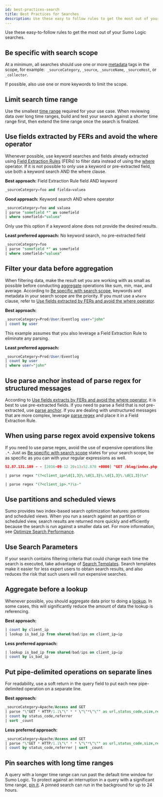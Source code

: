 ```yaml
---
id: best-practices-search
title: Best Practices for Searches
description: Use these easy to follow rules to get the most out of your Sumo Logic searches.
---
```


Use these easy-to-follow rules to get the most out of your Sumo Logic searches.

## Be specific with search scope

At a minimum, all searches should use one or more [metadata](../search-basics/built-in-metadata.md) tags in the scope, for example:  `_sourceCategory`, `_source`, `_sourceName`, `_sourceHost`, or `_collector`.

If possible, also use one or more keywords to limit the scope.

## Limit search time range

Use the smallest [time range](set-time-range.md) required for your use case. When reviewing data over long time ranges, build and test your search against a shorter time range first, then extend the time range once the search is finalized.

## Use fields extracted by FERs and avoid the where operator

Whenever possible, use keyword searches and fields already extracted using [Field Extraction Rules](/docs/manage/field-extractions) (FERs) to filter data instead of using the [where](/docs/search/search-query-language/search-operators/where) operator. If it is not possible to only use a keyword or pre-extracted field, use both a keyword search AND the where clause.

**Best approach:** Field Extraction Rule field AND keyword

```sql
_sourceCategory=foo and fielda=valuea
```

**Good approach:** Keyword search AND where operator

```sql
_sourceCategory=foo and valuea
| parse "somefield *" as somefield
| where somefield="valuea"
```

Only use this option if a keyword alone does not provide the desired results.

**Least preferred approach:** No keyword search, no pre-extracted field

```sql
_sourceCategory=foo
| parse "somefield *" as somefield
| where somefield="valuea"
```

## Filter your data before aggregation

When filtering data, make the result set you are working with as small as possible before conducting [aggregate](/docs/search/search-query-language/group-aggregate-operators) operations like sum, min, max, and average. According to [Be specific with search scope](#be-specificwith-search-scope), keywords and metadata in your search scope are the priority. If you must use a `where` clause, refer to [Use fields extracted by FERs and avoid the where operator](#use-fields-extracted-by-fers-and-avoid-the-where-operator).

**Best approach:**

```sql
_sourceCategory=Prod/User/Eventlog user="john"
| count by user
```

This example assumes that you also leverage a Field Extraction Rule to eliminate any parsing.

**Least preferred approach:**

```sql
_sourceCategory=Prod/User/Eventlog
| count by user
| where user="john"
```

## Use parse anchor instead of parse regex for structured messages

According to [Use fields extracts by FERs and avoid the where operator](#use-fields-extracted-by-fers-and-avoid-the-where-operator), it is best to use pre-extracted fields. If you need to parse a field that is not pre-extracted, use [parse anchor](/docs/search/search-query-language/parse-operators/parse-predictable-patterns-using-an-anchor). If you are dealing with unstructured messages that are more complex, leverage [parse regex](/docs/search/search-query-language/parse-operators/parse-variable-patterns-using-regex) and place it in a Field Extraction Rule.

## When using parse regex avoid expensive tokens

If you need to use parse regex, avoid the use of expensive operations like `.*`. Just as [Be specific with search scope](#be-specificwith-search-scope) states for your search scope, be as specific as you can with your regular expressions as well.

```json title="Example log message"
52.87.131.109 - - [2016-09-12 20:13:52.870 +0000] "GET /blog/index.php HTTP/1.1" 304 8932
```

```sql title="Best approach"
| parse regex "(?<client_ip>\d{1,3}\.\d{1,3}\.\d{1,3}\.\d{1,3})\s"
```

```sql title="Least preferred approach"
| parse regex "(?<client_ip>.*)\s-"
```

## Use partitions and scheduled views

Sumo provides two index-based search optimization features: partitions and scheduled views. When you run a search against an partition or scheduled view, search results are returned more quickly and efficiently because the search is run against a smaller data set. For more
information, see [Optimize Search Performance](../../optimize-search-performance.md).

## Use Search Parameters

If your search contains filtering criteria that could change each time the search is executed, take advantage of [Search Templates](search-templates.md). Search templates make it easier for less expert users to obtain search results, and also reduces the risk that such users will run expensive searches.

## Aggregate before a lookup

Whenever possible, you should aggregate data prior to doing a [lookup](/docs/search/search-query-language/search-operators/lookup-classic). In some cases, this will significantly reduce the amount of data the lookup is referencing.

**Best approach:**

```sql
| count by client_ip
| lookup is_bad_ip from shared/bad/ips on client_ip=ip
```

**Less preferred approach:**

```sql
| lookup is_bad_ip from shared/bad/ips on client_ip=ip
| count by is_bad_ip
```

## Put pipe-delimited operations on separate lines

For readability, use a soft return in the query field to put each new
pipe-delimited operation on a separate line.

**Best approach:**

```sql
_sourceCategory=Apache/Access and GET
| parse "\"GET * HTTP/1.1\"\" * * \"\"*\"\"" as url,status_code,size,referrer
| count by status_code,referrer
| sort _count
```

**Less preferred approach:**

```sql
_sourceCategory=Apache/Access and GET
| parse "\"GET * HTTP/1.1\"\" * * \"\"*\"\"" as url,status_code,size,referrer
| count by status_code,referrer | sort _count
```

## Pin searches with long time ranges

A query with a longer time range can run past the default time window for Sumo Logic. To protect against an interruption in a query with a significant time range, [pin it](/docs/get-started/library#pinned-searches). A pinned search can run in the background for up to 24 hours.

